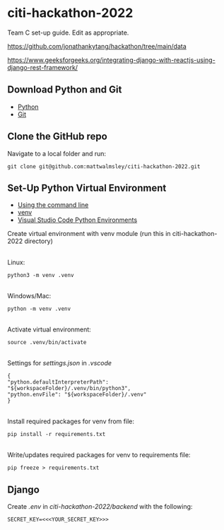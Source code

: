 # citi-hackathon-2022
Team C set-up guide. Edit as appropriate.

https://github.com/jonathankytang/hackathon/tree/main/data

https://www.geeksforgeeks.org/integrating-django-with-reactjs-using-django-rest-framework/

## Download Python and Git
- [Python](https://www.python.org/downloads/)
- [Git](https://github.com/git-guides/install-git)

## Clone the GitHub repo
Navigate to a local folder and run:

    git clone git@github.com:mattwalmsley/citi-hackathon-2022.git

## Set-Up Python Virtual Environment
- [Using the command line](https://docs.python.org/3/using/cmdline)
- [venv](https://docs.python.org/3/library/venv.html)
- [Visual Studio Code Python Environments](https://code.visualstudio.com/docs/python/environments)

Create virtual environment with venv module (run this in citi-hackathon-2022 directory)

<br>
Linux:

    python3 -m venv .venv

<br>
Windows/Mac:

    python -m venv .venv



<br>
Activate virtual environment:

    source .venv/bin/activate

<br>
Settings for <em>settings.json</em> in <em>.vscode</em>

    {
    "python.defaultInterpreterPath": "${workspaceFolder}/.venv/bin/python3",
    "python.envFile": "${workspaceFolder}/.venv"
    }

<br>
Install required packages for venv from file:

    pip install -r requirements.txt

<br>
Write/updates required packages for venv to requirements file:

    pip freeze > requirements.txt


## Django
Create <em>.env</em> in <em>citi-hackathon-2022/backend</em> with the following:

    SECRET_KEY=<<<YOUR_SECRET_KEY>>>

